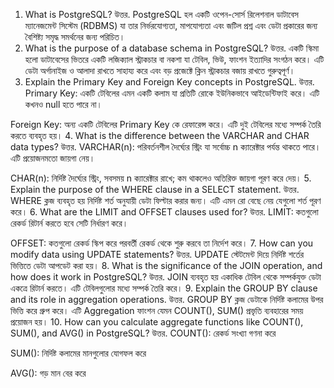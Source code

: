 1. What is PostgreSQL?
উত্তর. PostgreSQL হল একটি ওপেন-সোর্স রিলেশনাল ডাটাবেস ম্যানেজমেন্ট সিস্টেম (RDBMS) যা তার নির্ভরযোগ্যতা, মাপযোগ্যতা এবং জটিল প্রশ্ন এবং ডেটা প্রকারের জন্য বৈশিষ্ট্য সমৃদ্ধ সমর্থনের জন্য পরিচিত।
2. What is the purpose of a database schema in PostgreSQL?
উত্তর. একটি স্কিমা হলো ডাটাবেসের ভিতরে একটি লজিক্যাল স্ট্রাকচার বা নকশা যা টেবিল, ভিউ, ফাংশন ইত্যাদির সংগঠন করে। এটি ডেটা অর্গানাইজ ও আলাদা রাখতে সাহায্য করে এবং বড় প্রজেক্টে ক্লিন স্ট্রাকচার বজায় রাখতে গুরুত্বপূর্ণ।
3. Explain the Primary Key and Foreign Key concepts in PostgreSQL.
উত্তর.
Primary Key: একটি টেবিলের এমন একটি কলাম যা প্রতিটি রোকে ইউনিকভাবে আইডেন্টিফাই করে। এটি কখনও null হতে পারে না।

Foreign Key: অন্য একটি টেবিলের Primary Key কে রেফারেন্স করে। এটি দুই টেবিলের মধ্যে সম্পর্ক তৈরি করতে ব্যবহৃত হয়।
4. What is the difference between the VARCHAR and CHAR data types?
উত্তর. VARCHAR(n): পরিবর্তনশীল দৈর্ঘ্যের স্ট্রিং যা সর্বোচ্চ n ক্যারেক্টার পর্যন্ত থাকতে পারে। এটি প্রয়োজনমতো জায়গা নেয়।

CHAR(n): নির্দিষ্ট দৈর্ঘ্যের স্ট্রিং, সবসময় n ক্যারেক্টার রাখে; কম থাকলেও অতিরিক্ত জায়গা পূরণ করে দেয়।
5. Explain the purpose of the WHERE clause in a SELECT statement.
উত্তর. WHERE ক্লজ ব্যবহৃত হয় নির্দিষ্ট শর্ত অনুযায়ী ডেটা ফিল্টার করার জন্য। এটি এমন রো বেছে নেয় যেগুলো শর্ত পূরণ করে।
6. What are the LIMIT and OFFSET clauses used for?
উত্তর. 
LIMIT: কতগুলো রেকর্ড রিটার্ন করতে হবে সেটি নির্ধারণ করে।

OFFSET: কতগুলো রেকর্ড স্কিপ করে পরবর্তী রেকর্ড থেকে শুরু করবে তা নির্দেশ করে।
7. How can you modify data using UPDATE statements?
উত্তর. UPDATE স্টেটমেন্ট দিয়ে নির্দিষ্ট শর্তের ভিত্তিতে ডেটা আপডেট করা হয়।
8. What is the significance of the JOIN operation, and how does it work in PostgreSQL?
উত্তর. JOIN ব্যবহৃত হয় একাধিক টেবিল থেকে সম্পর্কযুক্ত ডেটা একত্রে রিটার্ন করতে। এটি টেবিলগুলোর মধ্যে সম্পর্ক তৈরি করে।
9. Explain the GROUP BY clause and its role in aggregation operations.
উত্তর. GROUP BY ক্লজ ডেটাকে নির্দিষ্ট কলামের উপর ভিত্তি করে গ্রুপ করে। এটি Aggregation ফাংশন যেমন COUNT(), SUM() প্রভৃতি ব্যবহারের সময় প্রয়োজন হয়।
10. How can you calculate aggregate functions like COUNT(), SUM(), and AVG() in PostgreSQL?
উত্তর. 
COUNT(): রেকর্ড সংখ্যা গণনা করে

SUM(): নির্দিষ্ট কলামের মানগুলোর যোগফল করে

AVG(): গড় মান বের করে